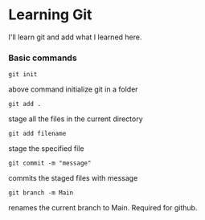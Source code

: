 # Learning Git
I'll learn git and add what I learned here.

### Basic commands
```
git init
```
above command initialize git in a folder
```
git add .
```
stage all the files in the current directory

```
git add filename
```
stage the specified file

```
git commit -m "message"
```
commits the staged files with message

```
git branch -m Main
```
renames the current branch to Main. Required for github.


